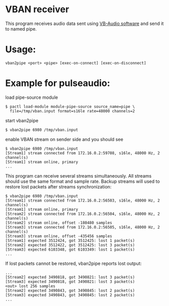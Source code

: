 # VBAN receiver

This program receives audio data sent using [VB-Audio software](https://www.vb-audio.com/)
and send it to named pipe.

# Usage:

```
vban2pipe <port> <pipe> [exec-on-connect] [exec-on-disconnect]
```

# Example for pulseaudio:

load pipe-source module
```
$ pactl load-module module-pipe-source source_name=pipe \
  file=/tmp/vban.input format=s16le rate=48000 channels=2
```

start vban2pipe
```
$ vban2pipe 6980 /tmp/vban.input
```

enable VBAN stream on sender side and you should see
```
$ vban2pipe 6980 /tmp/vban.input
[Stream1] stream connected from 172.16.0.2:59708, s16le, 48000 Hz, 2 channel(s)
[Stream1] stream online, primary
...

```

This program can receive several streams simultaneously. All streams should use
the same format and sample rate. Backup streams will used to restore lost
packets after streams synchronization:
```
$ vban2pipe 6980 /tmp/vban.input
[Stream1] stream connected from 172.16.0.2:56503, s16le, 48000 Hz, 2 channel(s)
[Stream1] stream online, primary
[Stream2] stream connected from 172.16.0.2:56504, s16le, 48000 Hz, 2 channel(s)
[Stream2] stream online, offset -180480 samples
[Stream3] stream connected from 172.16.0.2:56505, s16le, 48000 Hz, 2 channel(s)
[Stream3] stream online, offset -435456 samples
[Stream1] expected 3512424, got 3512425: lost 1 packet(s)
[Stream2] expected 3512422, got 3512425: lost 3 packet(s)
[Stream3] expected 6103348, got 6103349: lost 1 packet(s)
...
```

If lost packets cannot be restored, vban2pipe reports lost output:
```
...
[Stream2] expected 3490818, got 3490821: lost 3 packet(s)
[Stream3] expected 3490818, got 3490821: lost 3 packet(s)
<out> lost 256 samples
[Stream2] expected 3490843, got 3490845: lost 2 packet(s)
[Stream3] expected 3490843, got 3490845: lost 2 packet(s)
...

```
